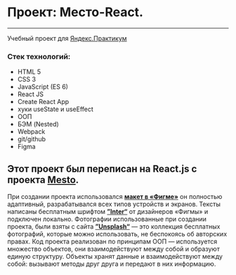 # Проект: Место-React.
------

Учебный проект для [Яндекс.Практикум](https://practicum.yandex.ru/ "Сайт Яндекс.Практикум")

### Стек технологий:
* HTML 5
* CSS 3
* JavaScript (ES 6)
* React JS
* Create React App
* хуки useState и useEffect
* ООП
* БЭМ (Nested)
* Webpack
* git/github
* Figma 

Этот проект был переписан на React.js с проекта [**Mesto**](https://github.com/KalinaFrontend/Mesto).
------
При создании проекта использовался [**макет в «Фигме»**](https://www.figma.com/file/bjyvbKKJN2naO0ucURl2Z0/JavaScript.-Sprint-5?node-id=0%3A1) он полностью адаптивный, разрабатывался всех типов устройств и экранов. Тексты написаны бесплатным шрифтом  [**”Inter“**](https://rsms.me/inter/) от дизайнеров «Фигмы» и подключен локально.
Фотографии использованные при создании проекта, были взяты с сайта [**”Unsplash“**](https://unsplash.com) — это коллекция бесплатных фотографий, которые можно использовать, не беспокоясь об авторских правах. Код проекта реализован по принципам ООП — используется множество объектов, они взаимодействуют между собой и образуют единую структуру. Объекты хранят данные и взаимодействуют между собой: вызывают методы друг друга и передают в них информацию.




